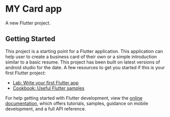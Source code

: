 # MY Card app


A new Flutter project.

## Getting Started

This project is a starting point for a Flutter application.
This application can help user to create a business card of their own or a simple introduction similar to a basic resume.
This project has been built on latest versions of android studio for the date.
A few resources to get you started if this is your first Flutter project:

- [Lab: Write your first Flutter app](https://docs.flutter.dev/get-started/codelab)
- [Cookbook: Useful Flutter samples](https://docs.flutter.dev/cookbook)

For help getting started with Flutter development, view the
[online documentation](https://docs.flutter.dev/), which offers tutorials,
samples, guidance on mobile development, and a full API reference.
